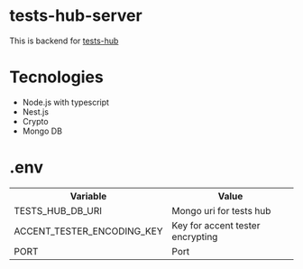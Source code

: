 # tests-hub-server

This is backend for [tests-hub](https://github.com/DEsimas/tests-hub)

# Tecnologies

<ul>
    <li>Node.js with typescript</li>
    <li>Nest.js</li>
    <li>Crypto</li>
    <li>Mongo DB</li>
</ul>

# .env

 <table>
  <tr>
    <th>Variable</th>
    <th>Value</th>
  </tr>
  <tr>
    <td>TESTS_HUB_DB_URI</td>
    <td>Mongo uri for tests hub</td>
  </tr>
  <tr>
    <td>ACCENT_TESTER_ENCODING_KEY</td>
    <td>Key for accent tester encrypting</td>
  </tr>
  <tr>
    <td>PORT</td>
    <td>Port</td>
  </tr>
</table> 
